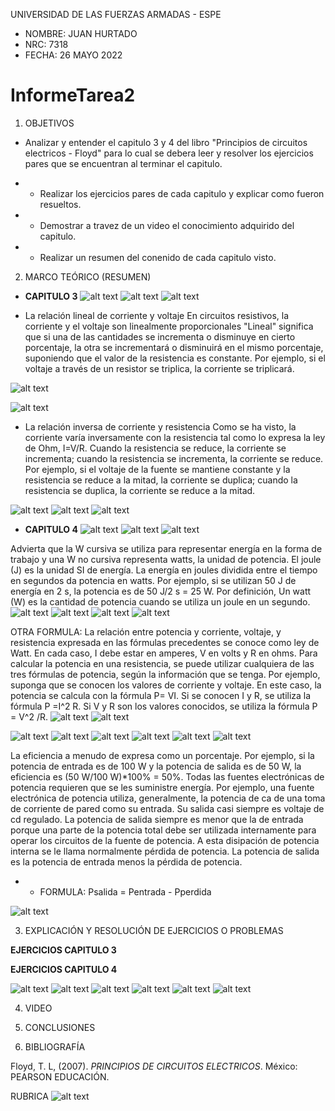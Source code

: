 UNIVERSIDAD DE LAS FUERZAS ARMADAS - ESPE

- NOMBRE: JUAN HURTADO
- NRC: 7318
- FECHA: 26 MAYO 2022

# InformeTarea2

1. OBJETIVOS

- Analizar y entender el capitulo 3 y 4 del libro "Principios de circuitos electricos - Floyd" para lo cual se debera leer y resolver los ejercicios pares que se encuentran al terminar el capitulo.

- - Realizar los ejercicios pares de cada capitulo y explicar como fueron resueltos.
- - Demostrar a travez de un video el conocimiento adquirido del capitulo.
- - Realizar un resumen del conenido de cada capitulo visto.

2. MARCO TEÓRICO (RESUMEN)

- **CAPITULO 3**
![alt text](https://github.com/jlhurtado4/TAREA-2/blob/main/IMAGENES%20CAP%203%20Y%204/1.jpg)
![alt text](https://github.com/jlhurtado4/TAREA-2/blob/main/IMAGENES%20CAP%203%20Y%204/2.jpg)
![alt text](https://github.com/jlhurtado4/TAREA-2/blob/main/IMAGENES%20CAP%203%20Y%204/3.jpg)

- La relación lineal de corriente y voltaje 
En circuitos resistivos, la corriente y el voltaje son linealmente proporcionales "Lineal" significa que si una de las cantidades se incrementa o disminuye en cierto porcentaje, la otra se incrementará o disminuirá en el mismo porcentaje, suponiendo que el valor de la resistencia es constante. Por ejemplo, si el voltaje a través de un resistor se triplica, la corriente se triplicará.

![alt text](https://github.com/jlhurtado4/TAREA-2/blob/main/IMAGENES%20CAP%203%20Y%204/4.jpg)

![alt text](https://github.com/jlhurtado4/TAREA-2/blob/main/IMAGENES%20CAP%203%20Y%204/5.jpg)

- La relación inversa de corriente y resistencia 
Como se ha visto, la corriente varía inversamente con la resistencia tal como lo expresa la ley de Ohm, I=V/R. Cuando la resistencia se reduce, la corriente se incrementa; cuando la resistencia se incrementa, la corriente se reduce. Por ejemplo, si el voltaje de la fuente se mantiene constante y la resistencia se reduce a la mitad, la corriente se duplica; cuando la resistencia se duplica, la corriente se reduce a la mitad.

![alt text](https://github.com/jlhurtado4/TAREA-2/blob/main/IMAGENES%20CAP%203%20Y%204/6.jpg)
![alt text](https://github.com/jlhurtado4/TAREA-2/blob/main/IMAGENES%20CAP%203%20Y%204/7.jpg)
![alt text](https://github.com/jlhurtado4/TAREA-2/blob/main/IMAGENES%20CAP%203%20Y%204/8.jpg)

- **CAPITULO 4**
![alt text](https://github.com/jlhurtado4/TAREA-2/blob/main/IMAGENES%20CAP%203%20Y%204/A.jpg)
![alt text](https://github.com/jlhurtado4/TAREA-2/blob/main/IMAGENES%20CAP%203%20Y%204/B.jpg)
![alt text](https://github.com/jlhurtado4/TAREA-2/blob/main/IMAGENES%20CAP%203%20Y%204/C.jpg)

Advierta que la W cursiva se utiliza para representar energía en la forma de trabajo y una W no cursiva representa watts, la unidad de potencia. El joule (J) es la unidad SI de energía. La energía en joules dividida entre el tiempo en segundos da potencia en watts. Por ejemplo, si se utilizan 50 J de energía en 2 s, la potencia es de 50 J/2 s = 25 W. Por definición, Un watt (W) es la cantidad de potencia cuando se utiliza un joule en un segundo.
![alt text](https://github.com/jlhurtado4/TAREA-2/blob/main/IMAGENES%20CAP%203%20Y%204/D.jpg)
![alt text](https://github.com/jlhurtado4/TAREA-2/blob/main/IMAGENES%20CAP%203%20Y%204/E.jpg)
![alt text](https://github.com/jlhurtado4/TAREA-2/blob/main/IMAGENES%20CAP%203%20Y%204/F.jpg)
![alt text](https://github.com/jlhurtado4/TAREA-2/blob/main/IMAGENES%20CAP%203%20Y%204/G.jpg)

OTRA FORMULA: La relación entre potencia y corriente, voltaje, y resistencia expresada en las fórmulas precedentes se conoce como ley de Watt. En cada caso, I debe estar en amperes, V en volts y R en ohms. Para calcular la potencia en una resistencia, se puede utilizar cualquiera de las tres fórmulas de potencia, según la información que se tenga. Por ejemplo, suponga que se conocen los valores de corriente y voltaje. En este caso, la potencia se calcula con la fórmula P= VI. Si se conocen I y R, se utiliza la fórmula P =I^2 R. Si V y R son los valores conocidos, se utiliza la fórmula P = V^2 /R.
![alt text](https://github.com/jlhurtado4/TAREA-2/blob/main/IMAGENES%20CAP%203%20Y%204/H.jpg)
![alt text](https://github.com/jlhurtado4/TAREA-2/blob/main/IMAGENES%20CAP%203%20Y%204/I.jpg)

![alt text](https://github.com/jlhurtado4/TAREA-2/blob/main/IMAGENES%20CAP%203%20Y%204/J.jpg)
![alt text](https://github.com/jlhurtado4/TAREA-2/blob/main/IMAGENES%20CAP%203%20Y%204/K.jpg)
![alt text](https://github.com/jlhurtado4/TAREA-2/blob/main/IMAGENES%20CAP%203%20Y%204/M.jpg)
![alt text](https://github.com/jlhurtado4/TAREA-2/blob/main/IMAGENES%20CAP%203%20Y%204/N.jpg)
![alt text](https://github.com/jlhurtado4/TAREA-2/blob/main/IMAGENES%20CAP%203%20Y%204/O.jpg)
![alt text](https://github.com/jlhurtado4/TAREA-2/blob/main/IMAGENES%20CAP%203%20Y%204/P.jpg)

La eficiencia a menudo de expresa como un porcentaje. Por ejemplo, si la potencia de entrada es de 100 W y la potencia de salida es de 50 W, la eficiencia es (50 W/100 W)*100% = 50%. Todas las fuentes electrónicas de potencia requieren que se les suministre energía. Por ejemplo, una fuente electrónica de potencia utiliza, generalmente, la potencia de ca de una toma de corriente de pared como su entrada. Su salida casi siempre es voltaje de cd regulado. La potencia de salida siempre es menor que la de entrada porque una parte de la potencia total debe ser utilizada internamente para operar los circuitos de la fuente de potencia. A esta disipación de potencia interna se le llama normalmente pérdida de potencia. La potencia de salida es la potencia de entrada menos la pérdida de potencia.

- - FORMULA: Psalida = Pentrada - Pperdida

![alt text](https://github.com/jlhurtado4/TAREA-2/blob/main/IMAGENES%20CAP%203%20Y%204/Q.jpg)

3. EXPLICACIÓN Y RESOLUCIÓN DE EJERCICIOS O PROBLEMAS

**EJERCICIOS CAPITULO 3**



**EJERCICIOS CAPITULO 4**

![alt text](https://github.com/jlhurtado4/TAREA-2/blob/main/IMAGENES%20CAP%203%20Y%204/EJERCICIOS%203%20Y%204/4-1-1.jpg)
![alt text](https://github.com/jlhurtado4/TAREA-2/blob/main/IMAGENES%20CAP%203%20Y%204/EJERCICIOS%203%20Y%204/4-1-2.jpg)
![alt text](https://github.com/jlhurtado4/TAREA-2/blob/main/IMAGENES%20CAP%203%20Y%204/EJERCICIOS%203%20Y%204/4-2.jpg)
![alt text](https://github.com/jlhurtado4/TAREA-2/blob/main/IMAGENES%20CAP%203%20Y%204/EJERCICIOS%203%20Y%204/4-3.jpg)
![alt text](https://github.com/jlhurtado4/TAREA-2/blob/main/IMAGENES%20CAP%203%20Y%204/EJERCICIOS%203%20Y%204/4-4.jpg)
![alt text](https://github.com/jlhurtado4/TAREA-2/blob/main/IMAGENES%20CAP%203%20Y%204/EJERCICIOS%203%20Y%204/4-5.jpg)

4. VIDEO



5. CONCLUSIONES



6. BIBLIOGRAFÍA

Floyd, T. L, (2007). _PRINCIPIOS DE CIRCUITOS ELECTRICOS_. México: PEARSON EDUCACIÓN.

RUBRICA
![alt text](https://github.com/jlhurtado4/TAREA-2/blob/main/IMAGENES%20CAP%203%20Y%204/RubicasTarea.png)
